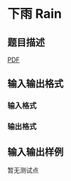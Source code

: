 # 下雨 Rain

## 题目描述

[problemUrl]: https://uva.onlinejudge.org/index.php?option=com_onlinejudge&Itemid=8&category=245&page=show_problem&problem=3538

[PDF](https://uva.onlinejudge.org/external/10/p1097.pdf)

## 输入输出格式

### 输入格式

### 输出格式

## 输入输出样例

暂无测试点

